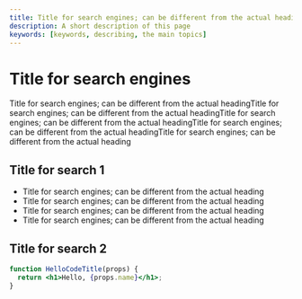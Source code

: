 ```yaml
---
title: Title for search engines; can be different from the actual heading
description: A short description of this page
keywords: [keywords, describing, the main topics]
---
```


# Title for search engines

Title for search engines; can be different from the actual headingTitle for search engines; can be different from the actual headingTitle for search engines; can be different from the actual headingTitle for search engines; can be different from the actual headingTitle for search engines; can be different from the actual heading

## Title for search 1
- Title for search engines; can be different from the actual heading
- Title for search engines; can be different from the actual heading
- Title for search engines; can be different from the actual heading
- Title for search engines; can be different from the actual heading


## Title for search 2

```jsx title="/src/components/HelloCodeTitle.js"
function HelloCodeTitle(props) {
  return <h1>Hello, {props.name}</h1>;
}
```